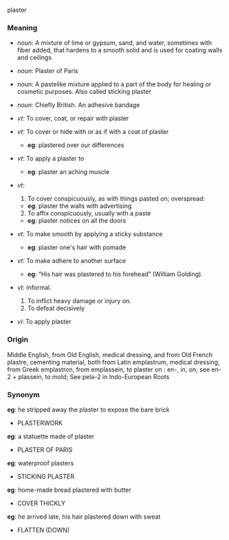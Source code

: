 plaster
### Meaning
+ _noun_: A mixture of lime or gypsum, sand, and water, sometimes with fiber added, that hardens to a smooth solid and is used for coating walls and ceilings
+ _noun_: Plaster of Paris
+ _noun_: A pastelike mixture applied to a part of the body for healing or cosmetic purposes. Also called sticking plaster
+ _noun_: Chiefly British. An adhesive bandage

+ _vt_: To cover, coat, or repair with plaster
+ _vt_: To cover or hide with or as if with a coat of plaster
    + __eg__: plastered over our differences
+ _vt_: To apply a plaster to
    + __eg__: plaster an aching muscle
+ _vt_:
   1. To cover conspicuously, as with things pasted on; overspread:
    + __eg__: plaster the walls with advertising
   2. To affix conspicuously, usually with a paste
    + __eg__: plaster notices on all the doors
+ _vt_: To make smooth by applying a sticky substance
    + __eg__: plaster one's hair with pomade
+ _vt_: To make adhere to another surface
    + __eg__:  “His hair was plastered to his forehead” (William Golding).
+ _vt_: Informal.
   1. To inflict heavy damage or injury on.
   2. To defeat decisively
+ _vi_: To apply plaster

### Origin

Middle English, from Old English, medical dressing, and from Old French plastre, cementing material, both from Latin emplastrum, medical dressing, from Greek emplastron, from emplassein, to plaster on : en-, in, on; see en-2 + plassein, to mold; See pelə-2 in Indo-European Roots

### Synonym

__eg__: he stripped away the plaster to expose the bare brick

+ PLASTERWORK

__eg__: a statuette made of plaster

+ PLASTER OF PARIS

__eg__: waterproof plasters

+ STICKING PLASTER

__eg__: home-made bread plastered with butter

+ COVER THICKLY

__eg__: he arrived late, his hair plastered down with sweat

+ FLATTEN (DOWN)


